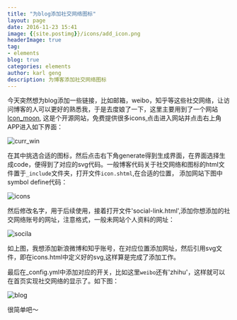 ```yaml
---
title: "为blog添加社交网络图标"
layout: page
date: 2016-11-23 15:41
image: {{site.postimg}}/icons/add_icon.png
headerImage: true
tag:
- elements
blog: true
categories: elements
author: karl geng
description: 为博客添加社交网络图标
---  
```


今天突然想为blog添加一些链接，比如邮箱，weibo，知乎等这些社交网络，让访问博客的人可以更好的熟悉我，于是去度娘了一下，这里主要用到了一个网站[Icon_moon](https://icomoon.io/app/#/select/library),
这是个开源网站，免费提供很多icons,点击进入网站并点击右上角APP进入如下界面：  

![curr_win]({{site.postimg}}/icons/curr_win.png)  

在其中挑选合适的图标，然后点击右下角generate得到生成界面，在界面选择生成code，便得到了对应的svg代码。一般博客代码关于社交网络和图标的html文件置于`_include`文件夹，打开文件`icon.shtml`,在合适的位置，
添加网站下图中symbol define代码：  

![icons]({{site.postimg}}/icons/symbol.png)  

然后修改名字，用于后续使用，接着打开文件'social-link.html',添加你想添加的社交网络账号的网址，注意格式，一般未网站个人资料的网址：  

![socila]({{site.postimg}}/icons/social.png)  

如上图，我想添加新浪微博和知乎账号，在对应位置添加网址，然后引用svg文件，即在icons.html中定义好的svg,这样算是完成了添加工作。  

最后在_config.yml中添加对应的开关，比如这里`weibo`还有'zhihu'，这样就可以在首页实现社交网络的显示了。如下图：  

![blog]({{site.postimg}}/icons/blog.png)  

很简单吧～

